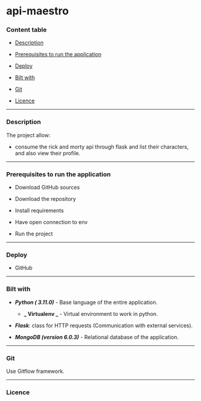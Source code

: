 # api-maestro

### Content table

- [Description](#description)

- [Prerequisites to run the application](#prerequisites)

- [Deploy](#deploy)

- [Bilt with](#biltwith)

- [Git](#git)

- [Licence](#licence)

---

<div  id='description'/>

### Description

The project allow:

- consume the rick and morty api through flask and list their characters, and also view their profile.

---

<div  id='prerequisites'/>

### Prerequisites to run the application

- Download GitHub sources

- Download the repository

- Install requirements

- Have open connection to env

- Run the project

---

<div  id='deploy'/>

### Deploy

- GitHub

---

<div  id='biltwith'/>

### Bilt with

-  **_Python ( 3.11.0)_** - Base language of the entire application.

   -  **_ Virtualenv _** - Virtual environment to work in python.

-  **_Flask_**: class for HTTP requests (Communication with external services).

-  **_MongoDB (version 6.0.3)_** - Relational database of the application.

---

<div  id='git'/>

### Git

Use Gitflow framework.

---

<div  id='licence'/>

### Licence


